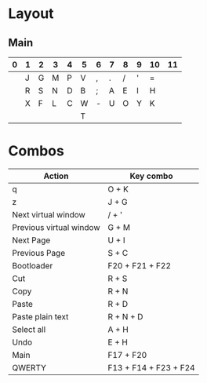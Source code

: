 # Layout

## Main
| 0 | 1 | 2 | 3 | 4 | 5 | 6 | 7 | 8 | 9 | 10 | 11 |
|------|------|------|------|------|------|------|------|------|-------|------|-----|
|| J | G | M | P | V | , | . | / | ' | = |
|| R | S | N | D | B | ; | A | E | I | H |
|| X | F | L | C | W | - | U | O | Y | K |
|| |  |  | | T |  |  |  |  |  |

# Combos

| Action | Key combo |
| --- | --- |
| q | O + K |
| z | J + G |
| Next virtual window | / + ' |
| Previous virtual window | G + M |
| Next Page | U + I |
| Previous Page | S + C |
| Bootloader | F20 + F21 + F22 |
| Cut | R + S |
| Copy | R + N |
| Paste | R + D |
| Paste plain text | R + N + D |
| Select all | A + H |
| Undo | E + H |
| Main | F17 + F20 |
| QWERTY | F13 + F14 + F23 + F24 |
